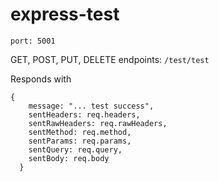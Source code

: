 # express-test

```port: 5001```

GET, POST, PUT, DELETE endpoints:
```/test/test```

Responds with 
```
{
    message: "... test success",
    sentHeaders: req.headers,
    sentRawHeaders: req.rawHeaders,
    sentMethod: req.method,
    sentParams: req.params,
    sentQuery: req.query,
    sentBody: req.body
  }
  ```
